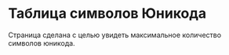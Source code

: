 Таблица символов Юникода
================
Страница сделана с целью увидеть максимальное количество символов юникода.